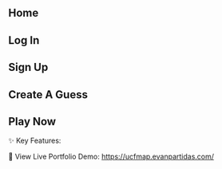

## Home

## Log In

## Sign Up

## Create A Guess

## Play Now 



✨ Key Features:



🔗 View Live Portfolio Demo: https://ucfmap.evanpartidas.com/
